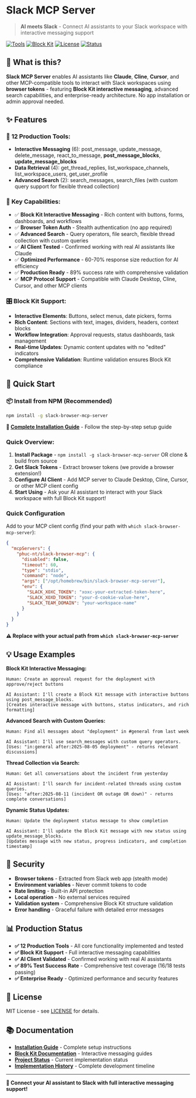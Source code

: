 # Slack MCP Server

> **AI meets Slack** - Connect AI assistants to your Slack workspace with interactive messaging support

[![Tools](https://img.shields.io/badge/Tools-12%20Production-blue)](#features)
[![Block Kit](https://img.shields.io/badge/Block%20Kit-Interactive%20Messaging-orange)](#block-kit-support)
[![License](https://img.shields.io/badge/License-MIT-green)](#license)
[![Status](https://img.shields.io/badge/Status-Production%20Ready-green)](#production-status)

## 🚀 What is this?

**Slack MCP Server** enables AI assistants like **Claude**, **Cline**, **Cursor**, and other MCP-compatible tools to interact with Slack workspaces using **browser tokens** - featuring **Block Kit interactive messaging**, advanced search capabilities, and enterprise-ready architecture. No app installation or admin approval needed.

## ✨ Features

### 🔧 **12 Production Tools:**

- **Interactive Messaging** (6): post_message, update_message, delete_message, react_to_message, **post_message_blocks**, **update_message_blocks**
- **Data Retrieval** (4): get_thread_replies, list_workspace_channels, list_workspace_users, get_user_profile
- **Advanced Search** (2): search_messages, search_files (with custom query support for flexible thread collection)

### 🎯 **Key Capabilities:**

- ✅ **Block Kit Interactive Messaging** - Rich content with buttons, forms, dashboards, and workflows
- ✅ **Browser Token Auth** - Stealth authentication (no app required)
- ✅ **Advanced Search** - Query operators, file search, flexible thread collection with custom queries
- ✅ **AI Client Tested** - Confirmed working with real AI assistants like Claude
- ✅ **Optimized Performance** - 60-70% response size reduction for AI efficiency
- ✅ **Production Ready** - 89% success rate with comprehensive validation
- ✅ **MCP Protocol Support** - Compatible with Claude Desktop, Cline, Cursor, and other MCP clients

### 🎛️ **Block Kit Support:**

- **Interactive Elements**: Buttons, select menus, date pickers, forms
- **Rich Content**: Sections with text, images, dividers, headers, context blocks
- **Workflow Integration**: Approval requests, status dashboards, task management
- **Real-time Updates**: Dynamic content updates with no "edited" indicators
- **Comprehensive Validation**: Runtime validation ensures Block Kit compliance

## 🚀 Quick Start

### 📦 Install from NPM (Recommended)

```bash
npm install -g slack-browser-mcp-server
```

**📖 [Complete Installation Guide](INSTALL.md)** - Follow the step-by-step setup guide

### Quick Overview:

1. **Install Package** - `npm install -g slack-browser-mcp-server` OR clone & build from source
2. **Get Slack Tokens** - Extract browser tokens (we provide a browser extension!)
3. **Configure AI Client** - Add MCP server to Claude Desktop, Cline, Cursor, or other MCP client config
4. **Start Using** - Ask your AI assistant to interact with your Slack workspace with full Block Kit support!

### Quick Configuration

Add to your MCP client config (find your path with `which slack-browser-mcp-server`):

```json
{
  "mcpServers": {
    "phuc-nt/slack-browser-mcp": {
      "disabled": false,
      "timeout": 60,
      "type": "stdio",
      "command": "node",
      "args": ["/opt/homebrew/bin/slack-browser-mcp-server"],
      "env": {
        "SLACK_XOXC_TOKEN": "xoxc-your-extracted-token-here",
        "SLACK_XOXD_TOKEN": "your-d-cookie-value-here",
        "SLACK_TEAM_DOMAIN": "your-workspace-name"
      }
    }
  }
}
```

**⚠️ Replace with your actual path from `which slack-browser-mcp-server`**

## 💡 Usage Examples

**Block Kit Interactive Messaging:**

```
Human: Create an approval request for the deployment with approve/reject buttons

AI Assistant: I'll create a Block Kit message with interactive buttons using post_message_blocks.
[Creates interactive message with buttons, status indicators, and rich formatting]
```

**Advanced Search with Custom Queries:**

```
Human: Find all messages about "deployment" in #general from last week

AI Assistant: I'll use search_messages with custom query operators.
[Uses: "in:general after:2025-08-05 deployment" - returns relevant discussions]
```

**Thread Collection via Search:**

```
Human: Get all conversations about the incident from yesterday

AI Assistant: I'll search for incident-related threads using custom queries.
[Uses: "after:2025-08-11 (incident OR outage OR down)" - returns complete conversations]
```

**Dynamic Status Updates:**

```
Human: Update the deployment status message to show completion

AI Assistant: I'll update the Block Kit message with new status using update_message_blocks.
[Updates message with new status, progress indicators, and completion timestamp]
```

## 🔐 Security

- **Browser tokens** - Extracted from Slack web app (stealth mode)
- **Environment variables** - Never commit tokens to code
- **Rate limiting** - Built-in API protection
- **Local operation** - No external services required
- **Validation system** - Comprehensive Block Kit structure validation
- **Error handling** - Graceful failure with detailed error messages

## 📊 Production Status

- **✅ 12 Production Tools** - All core functionality implemented and tested
- **✅ Block Kit Support** - Full interactive messaging capabilities
- **✅ AI Client Validated** - Confirmed working with real AI assistants
- **✅ 89% Test Success Rate** - Comprehensive test coverage (16/18 tests passing)
- **✅ Enterprise Ready** - Optimized performance and security features

## 📄 License

MIT License - see [LICENSE](LICENSE) for details.

## 📚 Documentation

- **[Installation Guide](INSTALL.md)** - Complete setup instructions
- **[Block Kit Documentation](docs/00_context/block-kit/)** - Interactive messaging guides
- **[Project Status](docs/START_POINT.md)** - Current implementation status
- **[Implementation History](docs/02_implementation/)** - Complete development timeline

---

**🎉 Connect your AI assistant to Slack with full interactive messaging support!**
